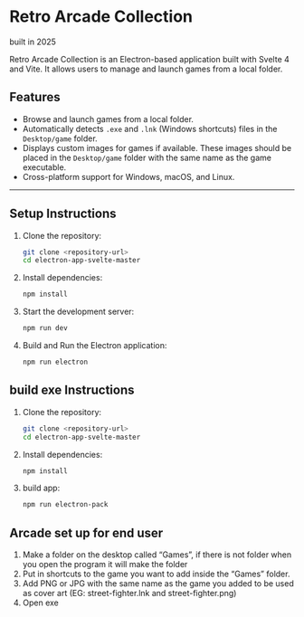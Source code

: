 # Retro Arcade Collection
built in 2025

Retro Arcade Collection is an Electron-based application built with Svelte 4 and Vite. It allows users to manage and launch games from a local folder.

## Features

- Browse and launch games from a local folder.
- Automatically detects `.exe` and `.lnk` (Windows shortcuts) files in the `Desktop/game` folder.
- Displays custom images for games if available. These images should be placed in the `Desktop/game` folder with the same name as the game executable.
- Cross-platform support for Windows, macOS, and Linux.

---


## Setup Instructions

1. Clone the repository:
   ```bash
   git clone <repository-url>
   cd electron-app-svelte-master
   ```
2. Install dependencies:
   ```bash
   npm install
   ```
3. Start the development server:
   ```bash
   npm run dev
   ```
4. Build and Run the Electron application:
   ```bash
   npm run electron
   ```


## build exe Instructions

1. Clone the repository:
   ```bash
   git clone <repository-url>
   cd electron-app-svelte-master
   ```
2. Install dependencies:
   ```bash
   npm install
   ```

3. build app:
   ```bash
   npm run electron-pack
   ```

## Arcade set up for end user
1)	Make a folder on the desktop called “Games”, if there is not folder when you open the program it will make the folder
2)	Put in shortcuts to the game you want to add inside the “Games” folder. 
3)	Add PNG or JPG with the same name as the game you added to be used as cover art (EG: street-fighter.lnk and street-fighter.png)
4)	Open exe


